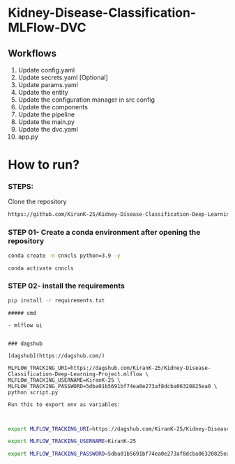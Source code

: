 # Kidney-Disease-Classification-MLFlow-DVC

## Workflows
1. Update config.yaml
2. Update secrets.yaml [Optional]
3. Update params.yaml
4. Update the entity
5. Update the configuration manager in src config
6. Update the components
7. Update the pipeline
8. Update the main.py
9. Update the dvc.yaml
10. app.py


# How to run?

### STEPS:

Clone the repository

```bash
https://github.com/KiranK-25/Kidney-Disease-Classification-Deep-Learning-Project
```
### STEP 01- Create a conda environment after opening the repository

```bash
conda create -n cnncls python=3.9 -y
```

```bash
conda activate cnncls
```


### STEP 02- install the requirements
```bash
pip install -r requirements.txt
```

```
##### cmd

- mlflow ui

```

```

### dagshub

[dagshub](https://dagshub.com/)

MLFLOW_TRACKING_URI=https://dagshub.com/KiranK-25/Kidney-Disease-Classification-Deep-Learning-Project.mlflow \
MLFLOW_TRACKING_USERNAME=KiranK-25 \
MLFLOW_TRACKING_PASSWORD=5dba01b5691bf74ea0e273af8dcba06320825ea0 \
python script.py

Run this to export env as variables:


```

```bash

export MLFLOW_TRACKING_URI=https://dagshub.com/KiranK-25/Kidney-Disease-Classification-Deep-Learning-Project.mlflow

export MLFLOW_TRACKING_USERNAME=KiranK-25

export MLFLOW_TRACKING_PASSWORD=5dba01b5691bf74ea0e273af8dcba06320825ea0

```